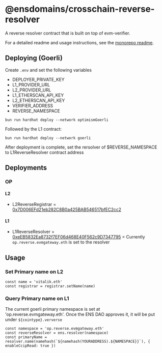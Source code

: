# @ensdomains/crosschain-reverse-resolver

A reverse resolver contract that is built on top of evm-verifier.

For a detailed readme and usage instructions, see the [monorepo readme](https://github.com/ensdomains/evmgateway/tree/main).


## Deploying (Goerli)

Create `.env` and set the following variables

- DEPLOYER_PRIVATE_KEY
- L1_PROVIDER_URL
- L2_PROVIDER_URL
- L1_ETHERSCAN_API_KEY
- L2_ETHERSCAN_API_KEY
- VERIFIER_ADDRESS
- REVERSE_NAMESPACE

```
bun run hardhat deploy --network optimismGoerli
```

Followed by the L1 contract:

```
bun run hardhat deploy --network goerli
```

After deployment is complete, set the rersolver of $REVERSE_NAMESPACE to L1ReverseResolver contract address

## Deployments

### OP
#### L2
- L2ReverseRegistrar = [0x7D006EFd21eb282C8B0a425BAB546517bfEC2cc2](https://goerli-optimism.etherscan.io/address/0x7D006EFd21eb282C8B0a425BAB546517bfEC2cc2) 
#### L1
- L1ReverseResolver = [0xeEB5832Ea8732f7EF06d468E40F562c9D7347795](https://goerli.etherscan.io/address/0xeEB5832Ea8732f7EF06d468E40F562c9D7347795) = Currently `op.reverse.evmgateway.eth` is set to the resolver

## Usage

### Set Primary name on L2
```
const name = 'vitalik.eth'
const registrar = registrar.setName(name)
```
### Query Primary name on L1

The current goerli primary namespace is set at 'op.reverse.evmgateway.eth'. Once the ENS DAO approves it, it will be put under `${cointype}.ververse`

```
const namespace = 'op.reverse.evmgateway.eth'
const reverseResolver = ens.resolver(namespace)
const primaryName = resolver.name(namehash(`${namehash(YOURADDRESS).${NAMESPACE}}`), { enableCcipRead: true })
```